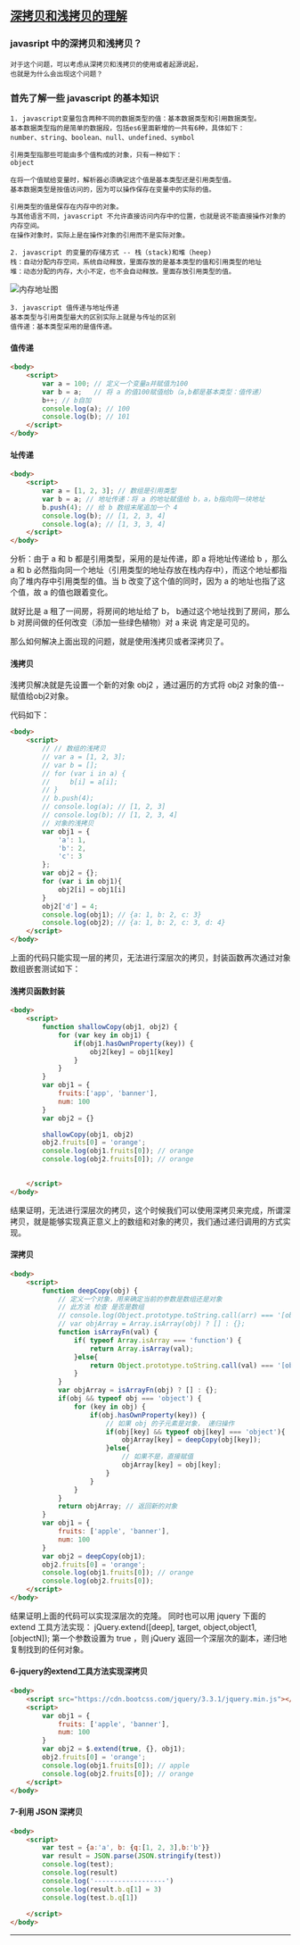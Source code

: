 
[深拷贝和浅拷贝的理解](https://www.zhihu.com/question/23031215 )
---------------------

### javasript 中的深拷贝和浅拷贝？  
```text
对于这个问题，可以考虑从深拷贝和浅拷贝的使用或者起源说起，  
也就是为什么会出现这个问题？  
```
### 首先了解一些 javascript 的基本知识  
```
1. javascript变量包含两种不同的数据类型的值：基本数据类型和引用数据类型。  
基本数据类型指的是简单的数据段，包括es6里面新增的一共有6种，具体如下： 
number、string、boolean、null、undefined、symbol  

引用类型指那些可能由多个值构成的对象，只有一种如下：  
object  

在将一个值赋给变量时，解析器必须确定这个值是基本类型还是引用类型值。  
基本数据类型是按值访问的，因为可以操作保存在变量中的实际的值。  

引用类型的值是保存在内存中的对象。
与其他语言不同，javascript 不允许直接访问内存中的位置，也就是说不能直接操作对象的内存空间。  
在操作对象时，实际上是在操作对象的引用而不是实际对象。  
```
```
2. javascript 的变量的存储方式 -- 栈（stack)和堆（heep)
栈：自动分配内存空间，系统自动释放，里面存放的是基本类型的值和引用类型的地址  
堆：动态分配的内存，大小不定，也不会自动释放。里面存放引用类型的值。
```
![内存地址图](内存地址图.jpg)  
```
3. javascript 值传递与地址传递
基本类型与引用类型最大的区别实际上就是与传址的区别
值传递：基本类型采用的是值传递。
```
#### 值传递  
```html
<body>
    <script>
        var a = 100; // 定义一个变量a并赋值为100 
        var b = a;   // 将 a 的值100赋值给b（a,b都是基本类型：值传递）
        b++; // b自加
        console.log(a); // 100
        console.log(b); // 101
    </script>
</body>
```
#### 址传递  
```html
<body>
    <script>
        var a = [1, 2, 3]; // 数组是引用类型
        var b = a; // 地址传递：将 a 的地址赋值给 b，a，b指向同一块地址
        b.push(4); // 给 b 数组末尾追加一个 4 
        console.log(b); // [1, 2, 3, 4]
        console.log(a); // [1, 3, 3, 4]
    </script>
</body>
```
分析：由于 a 和 b 都是引用类型，采用的是址传递，即 a 将地址传递给 b ，那么 a 和 b 必然指向同一个地址（引用类型的地址存放在栈内存中），而这个地址都指向了堆内存中引用类型的值。当 b 改变了这个值的同时，因为 a 的地址也指了这个值，故 a 的值也跟着变化。

就好比是 a 租了一间房，将房间的地址给了 b， b通过这个地址找到了房间，那么 b 对房间做的任何改变（添加一些绿色植物）对 a 来说 肯定是可见的。

那么如何解决上面出现的问题，就是使用浅拷贝或者深拷贝了。
#### 浅拷贝
浅拷贝解决就是先设置一个新的对象 obj2 ，通过遍历的方式将 obj2 对象的值--赋值给obj2对象。

代码如下：
```html
<body>
    <script>
        // // 数组的浅拷贝
        // var a = [1, 2, 3];
        // var b = [];
        // for (var i in a) {
        //     b[i] = a[i];
        // }
        // b.push(4);
        // console.log(a); // [1, 2, 3]
        // console.log(b); // [1, 2, 3, 4]
        // 对象的浅拷贝
        var obj1 = {
            'a': 1,
            'b': 2,
            'c': 3
        };
        var obj2 = {};
        for (var i in obj1){
            obj2[i] = obj1[i]
        }
        obj2['d'] = 4;
        console.log(obj1); // {a: 1, b: 2, c: 3}
        console.log(obj2); // {a: 1, b: 2, c: 3, d: 4}
    </script>
</body>
```
上面的代码只能实现一层的拷贝，无法进行深层次的拷贝，封装函数再次通过对象数组嵌套测试如下：
#### 浅拷贝函数封装
```html
<body>
    <script>
        function shallowCopy(obj1, obj2) {
            for (var key in obj1) {
                if(obj1.hasOwnProperty(key)) {
                    obj2[key] = obj1[key]
                }
            }
        }
        var obj1 = {
            fruits:['app', 'banner'],
            num: 100
        }
        var obj2 = {}

        shallowCopy(obj1, obj2) 
        obj2.fruits[0] = 'orange';
        console.log(obj1.fruits[0]); // orange
        console.log(obj2.fruits[0]); // orange

        
    </script>
</body>
```
结果证明，无法进行深层次的拷贝，这个时候我们可以使用深拷贝来完成，所谓深拷贝，就是能够实现真正意义上的数组和对象的拷贝，我们通过递归调用的方式实现。

#### 深拷贝
```html
<body>
    <script>
        function deepCopy(obj) {
            // 定义一个对象，用来确定当前的参数是数组还是对象
            // 此方法 检查 是否是数组
            // console.log(Object.prototype.toString.call(arr) === '[object Array]'); // true
            // var objArray = Array.isArray(obj) ? [] : {};
            function isArrayFn(val) {
                if( typeof Array.isArray === 'function') {
                    return Array.isArray(val);
                }else{
                    return Object.prototype.toString.call(val) === '[object Array]'
                }
            }
            var objArray = isArrayFn(obj) ? [] : {};
            if(obj && typeof obj === 'object') {
                for (key in obj) {
                    if(obj.hasOwnProperty(key)) {
                        // 如果 obj 的子元素是对象， 递归操作
                        if(obj[key] && typeof obj[key] === 'object'){
                            objArray[key] = deepCopy(obj[key]);
                        }else{
                            // 如果不是，直接赋值
                            objArray[key] = obj[key];
                        }
                    }
                }
            }
            return objArray; // 返回新的对象
        }
        var obj1 = {
            fruits: ['apple', 'banner'],
            num: 100 
        }
        var obj2 = deepCopy(obj1);
        obj2.fruits[0] = 'orange';
        console.log(obj1.fruits[0]); // orange
        console.log(obj2.fruits[0]);
    </script>
</body>
```

结果证明上面的代码可以实现深层次的克隆。
同时也可以用 jquery 下面的 extend 工具方法实现：
jQuery.extend([deep], target, object,object1,[objectN]);
第一个参数设置为 true ，则 jQuery 返回一个深层次的副本，递归地复制找到的任何对象。

#### 6-jquery的extend工具方法实现深拷贝
```html
<body>
    <script src="https://cdn.bootcss.com/jquery/3.3.1/jquery.min.js"></script>
    <script>
        var obj1 = {
            fruits: ['apple', 'banner'],
            num: 100
        }
        var obj2 = $.extend(true, {}, obj1);
        obj2.fruits[0] = 'orange';
        console.log(obj1.fruits[0]); // apple
        console.log(obj2.fruits[0]); // orange
    </script>
</body>
```
#### 7-利用 JSON 深拷贝
```html
<body>
    <script>
        var test = {a:'a', b: {q:[1, 2, 3],b:'b'}} 
        var result = JSON.parse(JSON.stringify(test))
        console.log(test);
        console.log(result)
        console.log('------------------')
        console.log(result.b.q[1] = 3)
        console.log(test.b.q[1])
        
    </script>
</body>
```

---------------------